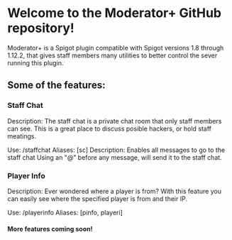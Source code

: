 # Welcome to the Moderator+ GitHub repository!
Moderator+ is a Spigot plugin compatible with Spigot versions 1.8 through 1.12.2, that gives staff members many utilities to better control the sever running this plugin.

## Some of the features:

### Staff Chat
  Description:
  The staff chat is a private chat room that only staff members can see. This is a great place to discuss posible hackers, or hold staff meatings.
  	
  Use:
  /staffchat
    Aliases: [sc]
    Description:
    Enables all messages to go to the staff chat
  Using an "@" before any message, will send it to the staff chat.
  
### Player Info 
  Description:
  Ever wondered where a player is from? With this feature you can easily see where the specified player is from and their IP. 
  
  Use:
  /playerinfo <Player>
    Aliases: [pinfo, playeri]
  
  #### More features coming soon! 

